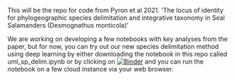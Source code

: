 This will be the repo for code from Pyron et al 2021. 'The locus of identity for phylogeographic species delimitation and integrative taxonomy in Seal Salamanders (Desmognathus monticola)'

We are working on developing a few notebooks with key analyses from the paper, but for now, you can try out our new species delimitation method using deep learning by either downloading the notebook in this repo called uml_sp_delim.ipynb or by clicking on [![Binder](https://mybinder.org/badge_logo.svg)](https://mybinder.org/v2/gh/kyleaoconnell22/Pyron_et_al_UML_sp_delim/main?labpath=uml_sp_delim.ipynb) and you can run the notebook on a few cloud instance via your web browser. 
